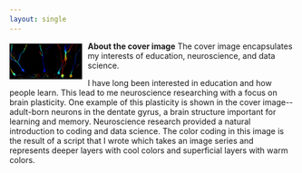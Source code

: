 ```yaml
---
layout: single
---
```

**About the cover image**
<img src="/assets/BL,CMZ_DGcolorCodedRep_B_forBlog.jpg" alt="BL,CMZ" align="left" width="25%" style="float: left; margin: 4px 10px 0px 0px; border: 1px solid #000000;"> The cover image encapsulates my interests of education, neuroscience, and data science.

I have long been interested in education and how people learn. This lead to me neuroscience researching with a focus on brain plasticity. One example of this plasticity is shown in the cover image--adult-born neurons in the dentate gyrus, a brain structure important for learning and memory. Neuroscience research provided a natural introduction to coding and data science. The color coding in this image is the result of a script that I wrote which takes an image series and represents deeper layers with cool colors and superficial layers with warm colors.
